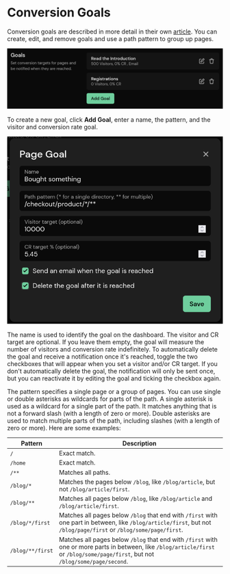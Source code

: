 # Conversion Goals

Conversion goals are described in more detail in their own [article](/advanced/conversion-goals). You can create, edit, and remove goals and use a path pattern to group up pages.

![Goals](../static/advanced/goals.png)

To create a new goal, click **Add Goal**, enter a name, the pattern, and the visitor and conversion rate goal.

![Goals](../static/advanced/create-goal.png)

The name is used to identify the goal on the dashboard. The visitor and CR target are optional. If you leave them empty, the goal will measure the number of visitors and conversion rate indefinitely. To automatically delete the goal and receive a notification once it's reached, toggle the two checkboxes that will appear when you set a visitor and/or CR target. If you don't automatically delete the goal, the notification will only be sent once, but you can reactivate it by editing the goal and ticking the checkbox again.

The pattern specifies a single page or a group of pages. You can use single or double asterisks as wildcards for parts of the path. A single asterisk is used as a wildcard for a single part of the path. It matches anything that is not a forward slash (with a length of zero or more). Double asterisks are used to match multiple parts of the path, including slashes (with a length of zero or more). Here are some examples:

| Pattern | Description |
| - | - |
| `/` | Exact match. |
| `/home` | Exact match. |
| `/**` | Matches all paths. |
| `/blog/*` | Matches the pages below `/blog`, like `/blog/article`, but not `/blog/article/first`. |
| `/blog/**` | Matches all pages below `/blog`, like `/blog/article` and `/blog/article/first`. |
| `/blog/*/first` | Matches all pages below `/blog` that end with `/first` with one part in between, like `/blog/article/first`, but not `/blog/page/first` or `/blog/some/page/first`. |
| `/blog/**/first` | Matches all pages below `/blog` that end with `/first` with one or more parts in between, like `/blog/article/first` or `/blog/some/page/first`, but not `/blog/some/page/second`. |
